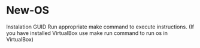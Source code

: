 # New-OS

Instalation GUID
Run appropriate make command to execute instructions. (If you have installed VirtualBox use make run command to run os in VirtualBox)
